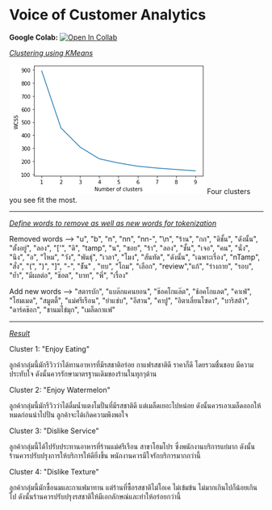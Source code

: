 # Voice of Customer Analytics

**Google Colab:** [![Open In Collab](https://colab.research.google.com/assets/colab-badge.svg)](https://colab.research.google.com/drive/1qQgZAIfuGNZrRrmOiQIY9wOrpj0y0-5C)

<i><ins>Clustering using KMeans</ins></i>


<img src="https://github.com/MimismPS/BADS7105-CRM-Analytics/blob/main/Assignment%2007%20-%20Voice%20of%20Customer/No.%20of%20cluster.png" />
Four clusters you see fit the most.


<hr>
<i><ins>Define words to remove as well as new words for tokenization</ins></i>
</p>
Removed words --> "u", "b", "n", "nn", "nn-", "\n", "ร้าน", "กก", "ดิชั้น", "ดังนั้น", "ตั้งอยู่", "ลอง", 
              "['", "ดิ", "tamp", "น", "ซอย", "ร้า", "ลอง", "ชั้น", "เจอ", "คน", "นั่ง",
              "นึง", "อ", "ไหม", "วัง", "พันธุ์", "เวลา", "โมง", "สันทัด", "ดังนั้น", "เฉพาะเรื่อง",
              "nTamp", "สั่ง", "(", ")", "]", "-", "ช้ัน" , "ทบ", "โถม", "เลือก", "review","แก้",
              "ร่างกาย", "รอบ", "ย้ำ", "มีผลต่อ", "ช๊อต", "บาท", "พี่", "เรื่อง"
</p> 
Add new words --> "สตารบัก", "แบล๊กแคนยอน", "ช๊อคโกแล๊ต", "ช้อคโกแลต", "คาเฟ่", "โฮมเมด", "สมูตตี้", "แม่ศรีเรือน", 
              "ยำแซ่บ", "อีสาน", "คาปู", "อิตาเลี่ยนโซดา", "บาริสต้า", "ดาร์คช๊อก", "ชานมไข่มุก", "เมล็ดกาแฟ"

<hr>
<i><ins>Result</ins></i>
</p> 
Cluster 1: "Enjoy Eating"

ลูกค้ากลุ่มนี้มักรีวิวว่าได้ทานอาหารที่มีรสชาติอร่อย กาแฟรสชาติดี ราคาก็ดี โดยรวมชื่นชอบ มีความประทับใจ ดังนั้นควรรักษามาตรฐานเดิมของร้านในทุกๆด้าน

Cluster 2: "Enjoy Watermelon"

ลูกค้ากลุ่มนี้มักรีวิวว่าได้ดื่มน้ำแตงโมปั่นที่มีรสชาติดี แต่เมล็ดเยอะไปหน่อย ดังนั้นควรเอาเมล็ดออกให้หมดก่อนนำไปปั่น ลูกค้าจะได้เกิดความพึงพอใจ

Cluster 3: "Dislike Service"

ลูกค้ากลุ่มนี้ได้ไปรับประทานอาหารที่ร้านแม่ศรีเรือน สาขาโฮมโปร ซึ่งพนักงานบริการแย่มาก ดังนั้นร้านควรปรับปรุงการให้บริการให้ดียิ่งขึ้น พนักงานควรมีใจรักบริการมากกว่านี้

Cluster 4: "Dislike Texture"

ลูกค้ากลุ่มนี้มักซื้อนมและกาแฟมาทาน แต่ร้านที่ซื้อรสชาติไม่โอเค ไม่เข้มข้น ไม่มากเกินไปก็น้อยเกินไป ดังนั้นร้านควรปรับปรุงรสชาติให้มีเอกลักษณ์และทำให้อร่อยกว่านี้
